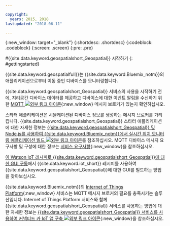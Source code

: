 ```yaml
---

copyright:
  years: 2015, 2018
lastupdated: "2018-06-11"

---
```


<!-- Attribute definitions -->
{:new_window: target="_blank"}
{:shortdesc: .shortdesc}
{:codeblock: .codeblock}
{:screen: .screen}
{:pre: .pre}


#{{site.data.keyword.geospatialshort_Geospatial}} 시작하기
{: #gettingstarted}

{{site.data.keyword.geospatialfull}}는 {{site.data.keyword.Bluemix_notm}}의 애플리케이션으로부터 이동 중인 디바이스를 모니터링합니다.

{{site.data.keyword.geospatialshort_Geospatial}} 서비스의 사용을 시작하기 전에, 지리공간 디바이스 데이터를 제공하고 디바이스에 대한 이벤트 알림을 수신하기 위한 [MQTT ![외부 링크 아이콘](../../icons/launch-glyph.svg "외부 링크 아이콘")](http://mqtt.org/){:new_window} 메시지 브로커가 있는지 확인하십시오. 

스타터 애플리케이션은 시뮬레이션된 디바이스 정보를 생성하는 메시지 브로커를 가리킵니다. {{site.data.keyword.geospatialshort_Geospatial}} 스타터 애플리케이션에 대한 자세한 정보는 [{{site.data.keyword.geospatialshort_Geospatial}} 및 Node.js를 사용하여 {{site.data.keyword.Bluemix_notm}}에서 실시간 위치 모니터링 애플리케이션 빌드 ![외부 링크 아이콘](../../icons/launch-glyph.svg "외부 링크 아이콘")](https://developer.ibm.com/streamsdev/docs/build-real-time-location-monitoring-application-ibm-cloud-geospatial-analytics-node-js/)를 참조하십시오. MQTT 디바이스 메시지 요구사항 및 구성에 대한 정보는 [서비스 요구사항](/docs/services/geospatial/requirements.html){:new_window}을 참조하십시오.

[이 Watson IoT 레시피로 {{site.data.keyword.geospatialshort_Geospatial}}에 대한 GUI 구동](https://www.ibm.com/blogs/bluemix/2017/03/whip-gui-geospatial-analytics-watson-iot-recipe/)에서 {{site.data.keyword.iot_short}} 레시피를 사용하여 {{site.data.keyword.geospatialshort_Geospatial}}에 대한 GUI를 빌드하는 방법을 찾아보십시오. 

{{site.data.keyword.Bluemix_notm}}의 [Internet of Things Platform](https://console.bluemix.net/catalog/services/internet-of-things-platform/){:new_window} 서비스는 MQTT 메시지 브로커의 필요를 충족시키는 솔루션입니다. Internet of Things Platform 서비스와 함께 {{site.data.keyword.geospatialshort_Geospatial}} 서비스를 사용하는 방법에 대한 자세한 정보는 [{{site.data.keyword.geospatialshort_Geospatial}} 서비스를 사용하여 커넥티드 카 IoT 앱 구축 ![외부 링크 아이콘](../../icons/launch-glyph.svg "외부 링크 아이콘")](http://www.ibm.com/developerworks/mobile/library/mo-connectedcar-app/index.html){:new_window}을 참조하십시오.
